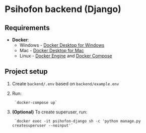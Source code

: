 # Psihofon backend (Django)


## Requirements
- **Docker**:
    - Windows - [Docker Desktop for Windows](https://docs.docker.com/docker-for-windows/install/)
    - Mac - [Docker Desktop for Mac](https://docs.docker.com/docker-for-mac/install/)
    - Linux - [Docker Engine](https://docs.docker.com/engine/install/#server)
      and [Docker Compose](https://docs.docker.com/compose/install/)

## Project setup

1. Create `backend/.env` based on `backend/example.env`
2. Run: 

        `docker-compose up`

3. **(Optional)** To create superuser, run:
 
        `docker exec -it psihofon-django sh -c 'python manage.py createsuperuser --noinput'`
